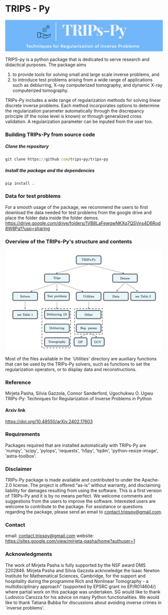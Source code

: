 # TRIPS - Py
<img src="trps.png" alt="J" width="800"/>

TRIPS-py is a python package that is dedicated to serve research and didactical purposes.  The package aims
1) to provide tools for solving small and large scale inverse problems, and
2) to introduce test problems arising from a wide range of applications such as deblurring, X-ray computerized tomography, and dynamic X-ray computerized tomography.

TRIPs-Py includes a wide range of regularization methods for solving linear discrete inverse problems. Each method incorporates options to determine the regularization parameter automatically through the discrepancy principle (if the noise level is known) or through generalized cross validation. A regularization parameter can be inputed from the user too.

### Building TRIPs-Py from source code 

##### Clone the repository

```ruby
git clone https://github.com/trips-py/trips-py
```

##### Install the package and the dependencies
```ruby
pip install .
```
### Data for test problems
For a smooth usage of the package, we recommend the users to first download the data needed for test problems from the google drive and place the folder data inside the folder demos.
https://drive.google.com/drive/folders/1VB8LaFewgwNKXq7QSVns4D6Rod8W8Pa1?usp=sharing

### Overview of the TRIPs-Py's structure and contents
<img src="overview_TRIPsPy.png" alt="J" width="800"/>

Most of the files available in the `Utilities' directory are auxiliary functions that can be used by the TRIPs-Py solvers, such as functions to set the regularization operators, or to display data and reconstructions.

### Reference
Mirjeta Pasha, Silvia Gazzola, Connor Sanderford, Ugochukwu O. Ugwu
TRIPs-Py: Techniques for Regularization of Inverse Problems in Python
 
#### Arxiv link 
https://doi.org/10.48550/arXiv.2402.17603

### Requirements
Packages required that are installed automatically with TRIPs-Py are
'numpy', 'scipy', 'pylops', 'requests', 'h5py', 'tqdm', 'python-resize-image', 'astra-toolbox'.

### Disclaimer
TRIPs-Py package is made available and contributed to under the Apache-2.0 license. The project is offered “as-is” without warranty, and disclaiming liability for damages resulting from using the software. 
This is a first version of TRIPs-Py and it is by no means perfect. We welcome comments and suggestions from the users to improve the software. Interested users are welcome to contribute to the package.
For assistance or questions regarding the package, please send an email to contact.tripspy@gmail.com.

### Contact
email: contact.tripspy@gmail.com
website: https://sites.google.com/view/mirjeta-pasha/home?authuser=1

### Acknowledgments
The work of Mirjeta Pasha is fully supported by the NSF award DMS 2202846. Mirjeta Pasha and Silvia Gazzola acknowledge the Isaac Newton Institute for Mathematical Sciences, Cambridge, for the support and hospitality during the programme Rich and Nonlinear Tomography - a multidisciplinary approach" (supported by EPSRC grant no EP/R014604/) where partial work on this package was undertaken. SG would like to thank Ludovico Carozza for his advice on many Python functionalities. We would like to thank Tatiana Bubba for discussions about avoiding inverse crimes in `inverse problems'.










